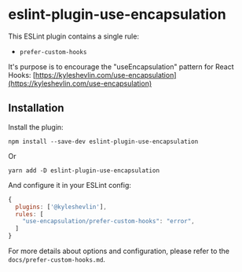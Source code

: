 # eslint-plugin-use-encapsulation

This ESLint plugin contains a single rule:

- `prefer-custom-hooks`

It's purpose is to encourage the "useEncapsulation" pattern for React Hooks: [https://kyleshevlin.com/use-encapsulation](https://kyleshevlin.com/use-encapsulation)

## Installation

Install the plugin:

```
npm install --save-dev eslint-plugin-use-encapsulation
```

Or

```
yarn add -D eslint-plugin-use-encapsulation
```

And configure it in your ESLint config:

```javascript
{
  plugins: ['@kyleshevlin'],
  rules: [
    "use-encapsulation/prefer-custom-hooks": "error",
  ]
}
```

For more details about options and configuration, please refer to the `docs/prefer-custom-hooks.md`.
